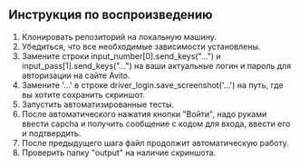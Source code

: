 ## Инструкция по воспроизведению

1. Клонировать репозиторий на локальную машину.
2. Убедиться, что все необходимые зависимости установлены.
3. Замените строки input_number[0].send_keys("...") и input_pass[1].send_keys("...") на ваши актуальные логин и пароль для авторизации на сайте Avito.
4. Замените '...' в строке driver_login.save_screenshot('...') на путь, где вы хотите сохранить скриншот.
5. Запустить автоматизированные тесты.
6. После автоматического нажатия кнопки "Войти", надо руками ввести capcha и получить сообщение с кодом для входа, ввести его и подтвердить.
7. После предыдущего шага файл продолжит автоматическую работу.  
4. Проверить папку "output" на наличие скриншота.